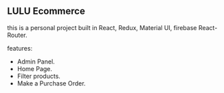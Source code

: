 ## LULU Ecommerce

this is a personal project built in React, Redux, Material UI, firebase
React-Router.

features:
 - Admin Panel.
 - Home Page.
 - Filter products.
 - Make a Purchase Order.